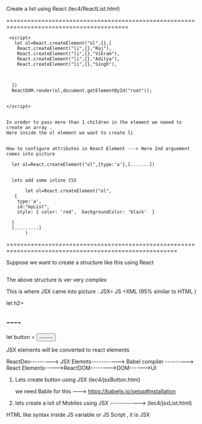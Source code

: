 
Create a list using React (lec4/ReactList.html)

=========================================================================================

     <script>
       let ol=React.createElement("ol",{},[
        React.createElement("li",{},"Raj"),
        React.createElement("li",{},"Vikram"),
        React.createElement("li",{},"Aditya"),
        React.createElement("li",{},"Singh"),



      ])
      ReactDOM.render(ol,document.getElementById("root"));


    </script>


    In oreder to pass more than 1 children in the element we neeed to create an array .
    Here inside the ol element we want to create li


    How to configure attributes in React Element ---> Here 2nd arguement comes into picture 

      let ol=React.createElement("ol",{type:'a'},[.......]) 


      lets add some inline CSS

           let ol=React.createElement("ol",
       {
        type:'a',
        id:"myList",
        style: { color: 'red',  backgroundColor: 'black'  }
      
      }
      [.........]
           )



=======================================================================================================


Suppose we want to create a structure like this using React


<div>
  <div>
    <div>
      <h2></h2>
      <p></p>
    </div>

  </div>

</div>



  <script >
     let container=React.createElement("div",null,React.createElement("div",null,
      React.createElement("div",null),[
        
      React.createElement("h2",null,"React H2 Element"),
      React.createElement("p",null,"This is a paragraph in React"),

      ]
     ))

     ReactDOM.render(container,document.getElementById("body"));
    

  </script>

The above structure is ver very complex 

This is where JSX came into picture .
JSX= JS +XML   (95% similar to HTML )

let h2=<h2>----</h2>

let button = <button>--------</Button>

JSX elements will be converted to react elements 

ReactDev---------> JSX Elemnts-----------> Babel compiler ---------> React Elements----->ReactDOM-------->DOM------>UI


1) Lets create button using JSX  (lec4/jsxButton.html)

   we need Bable for this  ---> https://babeljs.io/setup#installation

  <script src="https://unpkg.com/@babel/standalone/babel.min.js"></script>


   <script type="text/babel">
    
    let buttonJSX = <button> JSX Button</button>
    ReactDOM.render(buttonJSX, document.getElementById("root"));


     </script>



2) lets create a lsit of Mobiles using JSX ------------>  (lec4/jsxList.html)


 HTML like syntax inside JS variable or JS Script ,  it is JSX 


 